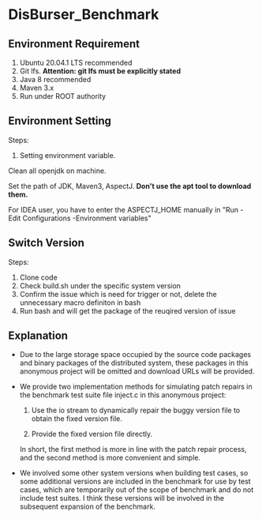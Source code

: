 # DisBurser_Benchmark


## Environment Requirement
1. Ubuntu 20.04.1 LTS recommended
2. Git lfs. **Attention: git lfs must be explicitly stated**
3. Java 8 recommended
4. Maven 3.x
5. Run under ROOT authority 
## Environment Setting
Steps:

<!-- 1. Download docker
```python
# Install curl tool
sudo apt install curl

# Download docker from Aliyun
curl -fsSL https://get.docker.com | bash -s docker --mirror Aliyun
```
Enter following command to promise the docker can use the local port.
```python
# Add docker group
sudo groupadd docker

# Add current user to docker group
sudo usermod -aG docker $USER

# Restart docker service to enable the setting
sudo systemctl restart docker
``` -->

1. Setting environment variable.

Clean all openjdk on machine.

Set the path of JDK, Maven3, AspectJ. 
**Don't use the apt tool to download them.**

For IDEA user, you have to enter the ASPECTJ_HOME manually in "Run - Edit Configurations -Environment variables"


## Switch Version
Steps:
1. Clone code
2. Check build.sh under the specific system version
3. Confirm the issue which is need for trigger or not, delete the unnecessary macro definiton in bash
4. Run bash and will get the package of the reuqired version of issue



## Explanation

- Due to the large storage space occupied by the source code packages and binary packages of the distributed system, these packages in this anonymous project will be omitted and download URLs will be provided.

- We provide two implementation methods for simulating patch repairs in the benchmark test suite file inject.c in this anonymous project:

  1. Use the io stream to dynamically repair the buggy version file to obtain the fixed version file.

  2. Provide the fixed version file directly.

  In short, the first method is more in line with the patch repair process, and the second method is more convenient and simple.

- We involved some other system versions when building test cases, so some additional versions are included in the benchmark for use by test cases, which are temporarily out of the scope of benchmark and do not include test suites. I think these versions will be involved in the subsequent expansion of the benchmark.
